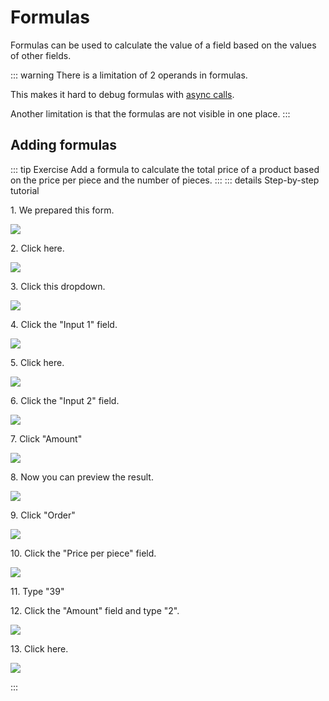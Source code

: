 # Formulas

Formulas can be used to calculate the value of a field based on the values of other fields.

::: warning
There is a limitation of 2 operands in formulas. 

This makes it hard to debug formulas with [async calls](/low-code-basics/js_in_dleap/running_js.html#asynchronous-operations). 

Another limitation is that the formulas are not visible in one place.
:::

## Adding formulas

::: tip Exercise
Add a formula to calculate the total price of a product based on the price per piece and the number of pieces.
:::
::: details Step-by-step tutorial

1\. We prepared this form.

![](https://ajeuwbhvhr.cloudimg.io/colony-recorder.s3.amazonaws.com/files/2024-02-27/cd3be815-133c-4b19-8a61-693065f348b7/screenshot.jpeg?tl_px=0,0&br_px=1093,238&force_format=png&width=1120.0)

2\. Click here.

![](https://ajeuwbhvhr.cloudimg.io/colony-recorder.s3.amazonaws.com/files/2024-02-27/61ab7f99-38ed-40a4-a0ab-9916862453d5/ascreenshot.jpeg?tl_px=784,0&br_px=1859,600&force_format=png&wat_scale=95&wat=1&wat_opacity=0.7&wat_gravity=northwest&wat_url=https://colony-recorder.s3.us-west-1.amazonaws.com/images/watermarks/FB923C_standard.png&wat_pad=502,150)

3\. Click this dropdown.

![](https://ajeuwbhvhr.cloudimg.io/colony-recorder.s3.amazonaws.com/files/2024-02-27/5f75c4fa-f60b-481e-99c4-9f46837fa1dd/ascreenshot.jpeg?tl_px=1485,0&br_px=2560,600&force_format=png&wat_scale=95&wat=1&wat_opacity=0.7&wat_gravity=northwest&wat_url=https://colony-recorder.s3.us-west-1.amazonaws.com/images/watermarks/FB923C_standard.png&wat_pad=930,228)

4\. Click the "Input 1" field.

![](https://ajeuwbhvhr.cloudimg.io/colony-recorder.s3.amazonaws.com/files/2024-02-27/0cf27ff4-bfae-438c-a99e-1b47c6a94eac/ascreenshot.jpeg?tl_px=1485,42&br_px=2560,643&force_format=png&wat_scale=95&wat=1&wat_opacity=0.7&wat_gravity=northwest&wat_url=https://colony-recorder.s3.us-west-1.amazonaws.com/images/watermarks/FB923C_standard.png&wat_pad=937,265)

5\. Click here.

![](https://ajeuwbhvhr.cloudimg.io/colony-recorder.s3.amazonaws.com/files/2024-02-27/57e5fb8b-58a8-4dc1-8b90-2cfcc060cc98/ascreenshot.jpeg?tl_px=668,186&br_px=1743,787&force_format=png&wat_scale=95&wat=1&wat_opacity=0.7&wat_gravity=northwest&wat_url=https://colony-recorder.s3.us-west-1.amazonaws.com/images/watermarks/FB923C_standard.png&wat_pad=502,265)

6\. Click the "Input 2" field.

![](https://ajeuwbhvhr.cloudimg.io/colony-recorder.s3.amazonaws.com/files/2024-02-27/9ba1173f-f336-448d-a2c9-b38bb5d9ceae/ascreenshot.jpeg?tl_px=1485,139&br_px=2560,740&force_format=png&wat_scale=95&wat=1&wat_opacity=0.7&wat_gravity=northwest&wat_url=https://colony-recorder.s3.us-west-1.amazonaws.com/images/watermarks/FB923C_standard.png&wat_pad=735,265)

7\. Click "Amount"

![](https://ajeuwbhvhr.cloudimg.io/colony-recorder.s3.amazonaws.com/files/2024-02-27/7eeadab1-7ce6-4c59-9892-39b288f6c276/ascreenshot.jpeg?tl_px=674,222&br_px=1749,823&force_format=png&wat_scale=95&wat=1&wat_opacity=0.7&wat_gravity=northwest&wat_url=https://colony-recorder.s3.us-west-1.amazonaws.com/images/watermarks/FB923C_standard.png&wat_pad=502,265)

8\. Now you can preview the result.

![](https://ajeuwbhvhr.cloudimg.io/colony-recorder.s3.amazonaws.com/files/2024-02-27/af0fe179-52cf-4c70-84c1-b98fcee7fc26/ascreenshot.jpeg?tl_px=1485,0&br_px=2560,600&force_format=png&wat_scale=95&wat=1&wat_opacity=0.7&wat_gravity=northwest&wat_url=https://colony-recorder.s3.us-west-1.amazonaws.com/images/watermarks/FB923C_standard.png&wat_pad=750,-11)

9\. Click "Order"

![](https://ajeuwbhvhr.cloudimg.io/colony-recorder.s3.amazonaws.com/files/2024-02-27/ca3671ce-b7e0-46a5-8c82-6283f5f2789b/ascreenshot.jpeg?tl_px=1485,0&br_px=2560,600&force_format=png&wat_scale=95&wat=1&wat_opacity=0.7&wat_gravity=northwest&wat_url=https://colony-recorder.s3.us-west-1.amazonaws.com/images/watermarks/FB923C_standard.png&wat_pad=762,228)

10\. Click the "Price per piece" field.

![](https://ajeuwbhvhr.cloudimg.io/colony-recorder.s3.amazonaws.com/files/2024-02-27/bb08e516-ede7-4f01-9115-95dcd2ceb621/ascreenshot.jpeg?tl_px=667,0&br_px=1742,600&force_format=png&wat_scale=95&wat=1&wat_opacity=0.7&wat_gravity=northwest&wat_url=https://colony-recorder.s3.us-west-1.amazonaws.com/images/watermarks/FB923C_standard.png&wat_pad=502,151)

11\. Type "39"

12\. Click the "Amount" field and type "2".

![](https://ajeuwbhvhr.cloudimg.io/colony-recorder.s3.amazonaws.com/files/2024-02-27/d721faf1-8e4f-41cb-afde-0f980bca9fce/ascreenshot.jpeg?tl_px=832,0&br_px=1907,600&force_format=png&wat_scale=95&wat=1&wat_opacity=0.7&wat_gravity=northwest&wat_url=https://colony-recorder.s3.us-west-1.amazonaws.com/images/watermarks/FB923C_standard.png&wat_pad=502,153)

13\. Click here.

![](https://ajeuwbhvhr.cloudimg.io/colony-recorder.s3.amazonaws.com/files/2024-02-27/83dc85bc-44a0-4262-b4f3-1c6e9ce1f044/ascreenshot.jpeg?tl_px=850,0&br_px=1925,600&force_format=png&wat_scale=95&wat=1&wat_opacity=0.7&wat_gravity=northwest&wat_url=https://colony-recorder.s3.us-west-1.amazonaws.com/images/watermarks/FB923C_standard.png&wat_pad=502,197)

:::


